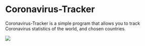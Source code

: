 # Coronavirus-Tracker
Coronavirus-Tracker is a simple program that allows you to track Coronavirus statistics of the world, and chosen countries.

![](https://i.imgur.com/qHyNIHg.png)

